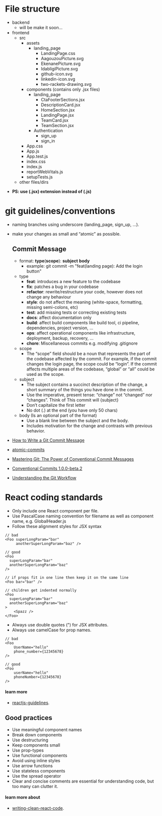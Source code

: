 # File structure
* backend
	* will be make it soon...
* frontend
	* src
		* assets
			* landing_page
				* LandingPage.css         
				* AagouzouPicture.svg
				* EkenanePicture.svg
				* IdabligiPicture.svg
				* github-icon.svg
				* linkedin-icon.svg
				* two-rackets-drawing.svg
		* components (contains only .jsx files)
			* landing_page
				* CtaFooterSections.jsx
				* DescriptionCard.jsx
				* HomeSection.jsx
				* LandingPage.jsx
				* TeamCard.jsx
				* TeamSection.jsx
			* Authentication
				* sign_up
				* sign_in
		* App.css
		* App.js
		* App.test.js
		* index.css
		* index.js
		* reportWebVitals.js
		* setupTests.js
	* other files/dirs
- __PS: use (.jsx) extension instead of (.js)__

# git guidelines/conventions

* naming branches using underscore (landing_page, sign_up, ...).
* make your changes as small and “atomic” as possible.

	## Commit Message
	* format: __type__(__scope__): __subject__ __body__
		* example: git commit -m "feat(landing page): Add the login button"
	- type
		* __feat__: introduces a new feature to the codebase
		* __fix__: patches a bug in your codebase
		* __refactor__: rewrite/restructure your code, however does not change any behaviour
		* __style__: do not affect the meaning (white-space, formatting, missing semi-colons, etc)
		* __test__: add missing tests or correcting existing tests
		* __docs__: affect documentation only
		* __build__: affect build components like build tool, ci pipeline, dependencies, project version, …
		* __ops__: affect operational components like infrastructure, deployment, backup, recovery, …
		* __chore__: Miscellaneous commits e.g. modifying .gitignore
	- scope
		* The “scope” field should be a noun that represents the part of the codebase affected by the commit.
		For example, if the commit changes the login page, the scope could be “login”. If the commit affects multiple areas of the codebase, “global” or “all” could be used as the scope.
	- subject
		* The subject contains a succinct description of the change, a short summary of the things you have done in the commit.
		* Use the imperative, present tense: “change” not “changed” nor “changes”. Think of This commit will {subject}
		* Don’t capitalize the first letter
		* No dot (.) at the end (you have only 50 chars)
	- body (Is an optional part of the format)
		* Use a blank line between the subject and the body.
		* Includes motivation for the change and contrasts with previous behavior.
	
* [How to Write a Git Commit Message](https://cbea.ms/git-commit/)
* [atomic-commits](https://www.freshconsulting.com/insights/blog/atomic-commits/)
* [Mastering Git: The Power of Conventional Commit Messages](https://blog.stackademic.com/mastering-git-the-power-of-conventional-commit-messages-1bfbd1cae2c2)
* [Conventional Commits 1.0.0-beta.2](https://www.conventionalcommits.org/en/v1.0.0-beta.2/)
* [Understanding the Git Workflow](https://sandofsky.com/workflow/git-workflow/)

# React coding standards
- Only include one React component per file.
- Use PascalCase naming convention for filename as well as component name, e.g. GlobalHeader.js
- Follow these alignment styles for JSX syntax
```
// bad
<Foo superLongParam="bar"
     anotherSuperLongParam="baz" />

// good
<Foo
  superLongParam="bar"
  anotherSuperLongParam="baz"
/>

// if props fit in one line then keep it on the same line
<Foo bar="bar" />

// children get indented normally
<Foo
  superLongParam="bar"
  anotherSuperLongParam="baz"
>
    <Spazz />
</Foo>
```
- Always use double quotes (") for JSX attributes.
- Always use camelCase for prop names.

```
// bad
<Foo
    UserName="hello"
    phone_number={12345678}
/>

// good
<Foo
    userName="hello"
    phoneNumber={12345678}
/>
```
#### learn more
* [reactjs-guidelines](https://github.com/pillarstudio/standards/tree/master).

## Good practices
* Use meaningful component names
* Break down components
* Use destructuring
* Keep components small
* Use prop-types
* Use functional components
* Avoid using inline styles
* Use arrow functions
* Use stateless components
* Use the spread operator
* Clear and concise comments are essential for understanding code, but too many can clutter it. 

#### learn more about
* [writing-clean-react-code](https://www.turing.com/kb/writing-clean-react-code).